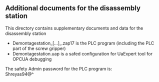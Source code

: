 ## Additional documents for the disassembly station

This directory contains supplementary documents and data for the disassembly station <br />
- Demontagestation_[...]_.zap17     is the PLC program (including the PLC part of the screw gripper)
- Demontagestation.uap              is a safed configuration for UaExpert tool for OPCUA debugging


The safety Admin password for the PLC program is: <br />
Shreyas94@^
